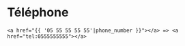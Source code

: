 # Téléphone

```twig
<a href="{{ '05 55 55 55 55'|phone_number }}"></a> => <a href="tel:0555555555"></a>
```

